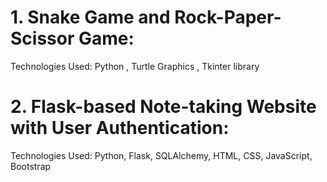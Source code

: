 <h1> 1.	Snake Game  and  Rock-Paper-Scissor Game: </h1>
Technologies Used: Python , Turtle Graphics , Tkinter library

<h1> 2.	Flask-based Note-taking Website with User Authentication:</h1>
Technologies Used: Python, Flask, SQLAlchemy, HTML, CSS, JavaScript, Bootstrap
